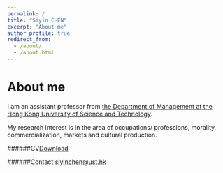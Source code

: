 ```yaml
---
permalink: /
title: "Siyin CHEN"
excerpt: "About me"
author_profile: true
redirect_from: 
  - /about/
  - /about.html
---
```








# About me

I am an assistant professor from [the Department of Management at the Hong Kong University of Science and Technology](https://mgmt.hkust.edu.hk).

My research interest is in the area of occupations/ professions, morality, commercialization, markets and cultural production.

######CV[Download](../assests/CV_SiyinChen.pdf)

######Contact
[siyinchen@ust.hk](mailto:siyinchen@ust.hk)
